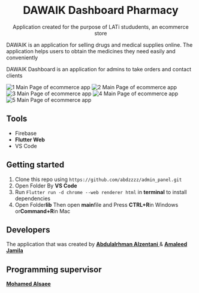 <h1 align="center">
<br>
  
<br>
<br>
DAWAIK  Dashboard Pharmacy 
</h1>

<p align="center">
Application created for the purpose of LATi stududents, an ecommerce store
</p>
<p>
 DAWAIK is an application for selling drugs and medical supplies online. The application helps users to obtain the medicines they need easily and conveniently

DAWAIK Dashboard is an application for admins to take orders and contact clients
</p>

![1 Main Page of ecommerce app](https://firebasestorage.googleapis.com/v0/b/prts-635dc.appspot.com/o/admin_panel%2F%D8%B5%D9%88%D8%B1%D8%A9%20%D9%88%D8%A7%D8%AA%D8%B3%D8%A7%D8%A8%20%D8%A8%D8%AA%D8%A7%D8%B1%D9%8A%D8%AE%202023-05-10%20%D9%81%D9%8A%2014.16.00.jpg?alt=media&token=e14d8d60-bd7c-4f4a-ad79-362a59795f4f)
![2 Main Page of ecommerce app](https://firebasestorage.googleapis.com/v0/b/prts-635dc.appspot.com/o/admin_panel%2F%D8%B5%D9%88%D8%B1%D8%A9%20%D9%88%D8%A7%D8%AA%D8%B3%D8%A7%D8%A8%20%D8%A8%D8%AA%D8%A7%D8%B1%D9%8A%D8%AE%202023-05-10%20%D9%81%D9%8A%2014.16.36.jpg?alt=media&token=8bd71f62-a179-4b7c-856c-4fa6276d8189)
![3 Main Page of ecommerce app](https://firebasestorage.googleapis.com/v0/b/prts-635dc.appspot.com/o/admin_panel%2F%D8%B5%D9%88%D8%B1%D8%A9%20%D9%88%D8%A7%D8%AA%D8%B3%D8%A7%D8%A8%20%D8%A8%D8%AA%D8%A7%D8%B1%D9%8A%D8%AE%202023-05-iii%D9%81%D9%8A%2014.16.36.jpg?alt=media&token=cbd71b37-bb63-4bd7-939a-7f96a599c24a)
![4 Main Page of ecommerce app](https://firebasestorage.googleapis.com/v0/b/prts-635dc.appspot.com/o/admin_panel%2F%E2%80%8F%E2%80%8F''%20-%20%D9%86%D8%B3%D8%AE%D8%A9.jpg?alt=media&token=9908fe42-217f-4521-808a-949a582df6ea)
![5 Main Page of ecommerce app](https://firebasestorage.googleapis.com/v0/b/prts-635dc.appspot.com/o/admin_panel%2F%E2%80%8F%E2%80%8F%D8%B5%D9%88%D8%B1%D8%A9%20%D9%88%D8%A7%D8%AA%D8%B3%D8%A7%D8%A8%20%D8%A8%D8%AA%D8%A7%D8%B1%D9%8A%D8%AE%202023-05-10%20%D9%81%D9%8A%2014.16.02%20-%20%D9%86%D8%B3%D8%AE%D8%A9.jpg?alt=media&token=f04352b3-af39-448a-aa6c-7f24c3456d2b)



## Tools
- Firebase
- **Flutter Web**
- VS Code

## Getting started

1. Clone this repo using `https://github.com/abdzzzz/admin_panel.git`
2. Open Folder By **VS Code**<br />
3. Run `Flutter run -d chrome --web renderer html` in **terminal** to install dependencies<br />
6. Open Folder**lib** Then open **main**file and Press **CTRL+R**in Windows or**Command+R**in Mac



## Developers
The application that was created by [**Abdulalrhman Alzentani** ](https://github.com/abdzzzz) &  [**Amaleed Jamila**](https://github.com/amaleedjamila)
## Programming supervisor
[**Mohamed Alsaee**](https://github.com/mohamed97alsaee)
